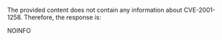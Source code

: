 The provided content does not contain any information about CVE-2001-1258. Therefore, the response is:

NOINFO